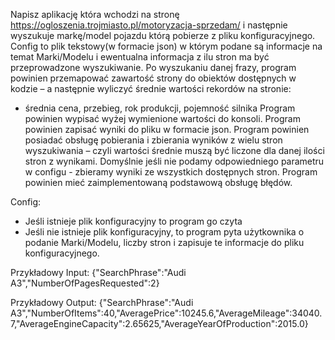 Napisz aplikację która wchodzi na stronę https://ogloszenia.trojmiasto.pl/motoryzacja-sprzedam/ i następnie wyszukuje markę/model pojazdu którą pobierze z pliku konfiguracyjnego.
Config to plik tekstowy(w formacie json) w którym podane są informacje na temat Marki/Modelu i ewentualna informacja z ilu stron ma być przeprowadzone wyszukiwanie.
Po wyszukaniu danej frazy, program powinien przemapować zawartość strony do obiektów dostępnych w kodzie – a następnie wyliczyć średnie wartości rekordów na stronie:
- średnia cena, przebieg, rok produkcji, pojemność silnika
Program powinien wypisać wyżej wymienione wartości do konsoli.
Program powinien zapisać wyniki do pliku w formacie json.
Program powinien posiadać obsługę pobierania i zbierania wyników z wielu stron wyszukiwania – czyli wartości średnie muszą być liczone dla danej ilości stron z wynikami.
Domyślnie jeśli nie podamy odpowiedniego parametru w configu - zbieramy wyniki ze wszystkich dostępnych stron.
Program powinien mieć zaimplementowaną podstawową obsługę błędów.

Config:
- Jeśli istnieje plik konfiguracyjny to program go czyta
- Jeśli nie istnieje plik konfiguracyjny, to program pyta użytkownika o podanie Marki/Modelu, liczby stron i zapisuje te informacje do pliku konfiguracyjnego.

Przykładowy Input:
{"SearchPhrase":"Audi A3","NumberOfPagesRequested":2}

Przykładowy Output:
{"SearchPhrase":"Audi A3","NumberOfItems":40,"AveragePrice":10245.6,"AverageMileage":34040.7,"AverageEngineCapacity":2.65625,"AverageYearOfProduction":2015.0}
